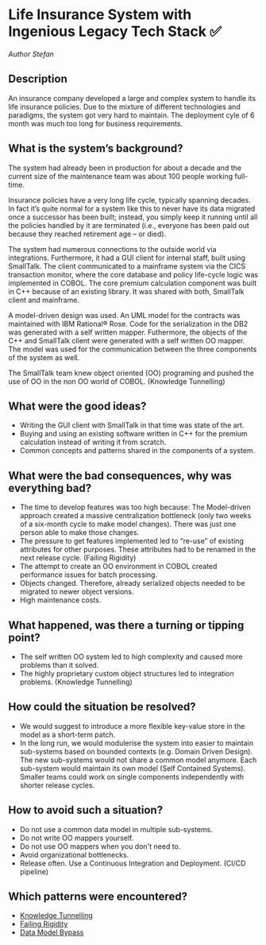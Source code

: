 # Life Insurance System with Ingenious Legacy Tech Stack ✅
*Author Stefan*

## Description
An insurance company developed a large and complex system to handle its life insurance policies. Due to the mixture of different technologies and paradigms, the system got very hard to maintain. The deployment cyle of 6 month was much too long for business requirements.

## What is the system’s background?
The system had already been in production for about a decade and the current size of the maintenance team was about 100 people working full-time.

Insurance policies have a very long life cycle, typically spanning decades. In fact it’s quite normal for a system like this to never have its data migrated once a successor has been built; instead, you simply keep it running until all the policies handled by it are terminated (i.e., everyone has been paid out because they reached retirement age – or died).

The system had numerous connections to the outside world via integrations. Furthermore, it had a GUI client for internal staff, built using SmallTalk. The client communicated to a mainframe system via the CICS transaction monitor, where the core database and policy life-cycle logic was implemented in COBOL. The core premium calculation component was built in C++ because of an existing library. It was shared with both, SmallTalk client and mainframe.

A model-driven design was used. An UML model for the contracts was maintained with IBM Rational® Rose. Code for the serialization in the DB2 was generated with a self written mapper. Futhermore, the objects of the C++ and SmallTalk client were generated with a self written OO mapper. The model was used for the communication between the three components of the system as well.

The SmallTalk team knew object oriented (OO) programing and pushed the use of OO in the non OO world of COBOL. (Knowledge Tunnelling)

## What were the good ideas?
* Writing the GUI client with SmallTalk in that time was state of the art.
* Buying and using an existing software written in C++ for the premium calculation instead of writing it from scratch.
* Common concepts and patterns shared in the components of a system.

## What were the bad consequences, why was everything bad?
* The time to develop features was too high because: The Model-driven approach created a massive centralization bottleneck (only two weeks of a six-month cycle to make model changes). There was just one person able to make those changes.
* The pressure to get features implemented led to “re-use” of existing attributes for other purposes. These attributes had to be renamed in the next release cycle. (Failing Rigidity)
* The attempt to create an OO environment in COBOL created performance issues for batch processing.
* Objects changed. Therefore, already serialized objects needed to be migrated to newer object versions.
* High maintenance costs.

## What happened, was there a turning or tipping point?
* The self written OO system led to high complexity and caused more problems than it solved.
* The highly proprietary custom object structures led to integration problems. (Knowledge Tunnelling)

## How could the situation be resolved?
* We would suggest to introduce a more flexible key-value store in the model as a short-term patch.
* In the long run, we would modulerise the system into easier to maintain sub-systems based on bounded contexts (e.g. Domain Driven Design). The new sub-systems would not share a common model anymore. Each sub-system would maintain its own model (Self Contained Systems). Smaller teams could work on single components independently with shorter release cycles.

## How to avoid such a situation?
* Do not use a common data model in multiple sub-systems.
* Do not write OO mappers yourself.
* Do not use OO mappers when you don't need to.
* Avoid organizational bottlenecks.
* Release often. Use a Continuous Integration and Deployment. (CI/CD pipeline)

## Which patterns were encountered?

* [Knowledge Tunnelling](../patterns/knowledge_tunneling.md)
* [Failing Rigidity](../patterns/failing_rigidity.md)
* [Data Model Bypass](../patterns/data_model_bypass.md)

